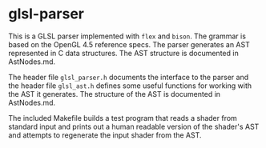 glsl-parser
=========

This is a GLSL parser implemented with `flex` and `bison`. The grammar is based on the OpenGL 4.5 reference specs. The parser generates an AST represented in C data structures. The AST structure is documented in AstNodes.md.

The header file `glsl_parser.h` documents the interface to the parser and the header file `glsl_ast.h` defines some useful functions for working with the AST it generates.
The structure of the AST is documented in AstNodes.md.

The included Makefile builds a test program that reads a shader from standard input and prints out a human readable version of the shader's AST and attempts to regenerate the input shader from the AST.
